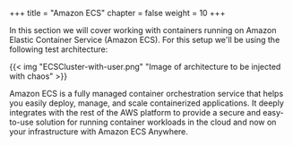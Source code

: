 +++
title = "Amazon ECS"
chapter = false
weight = 10
+++

In this section we will cover working with containers running on Amazon Elastic Container Service (Amazon ECS). For this setup we'll be using the following test architecture:

{{< img "ECSCluster-with-user.png" "Image of architecture to be injected with chaos" >}}

Amazon ECS is a fully managed container orchestration service that helps you easily deploy, manage, and scale containerized applications. It deeply integrates with the rest of the AWS platform to provide a secure and easy-to-use solution for running container workloads in the cloud and now on your infrastructure with Amazon ECS Anywhere.